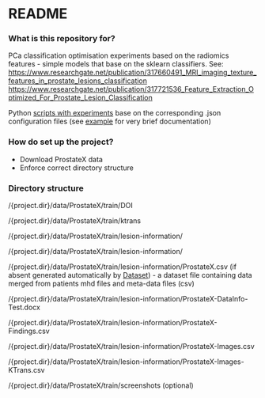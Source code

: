 # README #


### What is this repository for? ###

PCa classification optimisation experiments based on the radiomics features - simple models that base on the sklearn classifiers.
See:
https://www.researchgate.net/publication/317660491_MRI_imaging_texture_features_in_prostate_lesions_classification
https://www.researchgate.net/publication/317721536_Feature_Extraction_Optimized_For_Prostate_Lesion_Classification



Python [scripts with experiments](src/scripts) base on the corresponding .json configuration files (see [example](src/scripts/example.py) for very brief documentation)


### How do set up the project? ###

* Download ProstateX data
* Enforce correct directory structure

### Directory structure ###

/{project.dir}/data/ProstateX/train/DOI

/{project.dir}/data/ProstateX/train/ktrans

/{project.dir}/data/ProstateX/train/lesion-information/

/{project.dir}/data/ProstateX/train/lesion-information/

/{project.dir}/data/ProstateX/train/lesion-information/ProstateX.csv (if absent generated automatically by [Dataset](src/dataset.py))
\- a dataset file containing data merged from patients mhd files and meta-data files (csv)

/{project.dir}/data/ProstateX/train/lesion-information/ProstateX-DataInfo-Test.docx

/{project.dir}/data/ProstateX/train/lesion-information/ProstateX-Findings.csv

/{project.dir}/data/ProstateX/train/lesion-information/ProstateX-Images.csv

/{project.dir}/data/ProstateX/train/lesion-information/ProstateX-Images-KTrans.csv

/{project.dir}/data/ProstateX/train/screenshots (optional)
